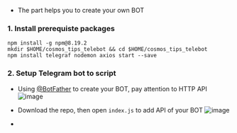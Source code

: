 - The part helps you to create your own BOT 
### 1. Install prerequiste packages
```
npm install -g npm@8.19.2
mkdir $HOME/cosmos_tips_telebot && cd $HOME/cosmos_tips_telebot
npm install telegraf nodemon axios start --save
```

### 2. Setup Telegram bot to script
- Using [@BotFather](https://t.me/BotFather) to create your BOT, pay attention to HTTP API 
![image](https://user-images.githubusercontent.com/109055532/193730438-423e2d24-c674-411a-ab37-c9eeef0b2a2e.png)

- Download the repo, then open `index.js` to add API of your BOT
![image](https://user-images.githubusercontent.com/109055532/193731453-3efb7440-1fef-49f5-b0da-e8e89b5fedc1.png)

- 
